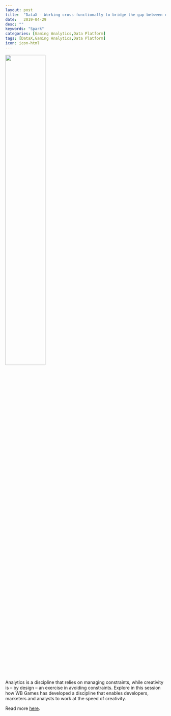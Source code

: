 ```yaml
---
layout: post
title:  "DataX - Working cross-functionally to bridge the gap between creative and analytical teams"
date:   2019-04-29
desc: ""
keywords: "Spark"
categories: [Gaming Analytics,Data Platform]
tags: [DataX,Gaming Analytics,Data Platform]
icon: icon-html
---
```


<img src="{{ site.img_path }}/datax/AWS-ReInvent-Badge.png" width="50%" display="block">


Analytics is a discipline that relies on managing constraints, while creativity is – by design – an exercise in avoiding constraints. Explore in this session how WB Games has developed a discipline that enables developers, marketers and analysts to work at the speed of creativity.

Read more [here](https://www.theinnovationenterprise.com/summits/gaming-analytics-summit-san-francisco-2019/agenda?_ga=2.210624405.1276306666.1556552659-759658737.1555905947).